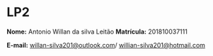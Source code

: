 # LP2
**Nome:** Antonio Willan da silva Leitão     **Matrícula:** 201810037111

**E-mail:** willan-silva201@outlook.com/ willian-silva201@hotmail.com
